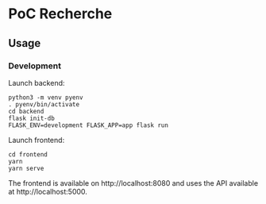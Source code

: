 # PoC Recherche

## Usage

### Development

Launch backend:

```
python3 -m venv pyenv
. pyenv/bin/activate
cd backend
flask init-db
FLASK_ENV=development FLASK_APP=app flask run
```

Launch frontend:

```
cd frontend
yarn
yarn serve
```

The frontend is available on http://localhost:8080 and uses the API available at http://localhost:5000.
